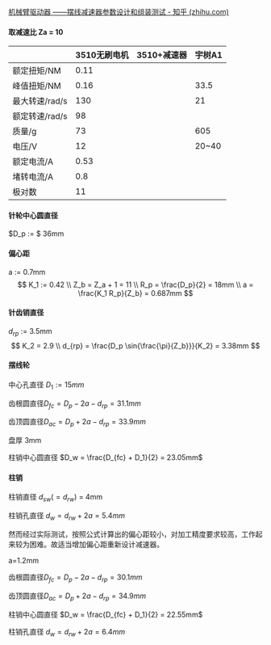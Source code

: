 

[机械臂驱动器 ——摆线减速器参数设计和组装测试 - 知乎 (zhihu.com)](https://zhuanlan.zhihu.com/p/652012423)

#### 取减速比 Za = 10

|                | 3510无刷电机 | 3510+减速器 | 宇树A1 |
| -------------- | ------------ | ----------- | ------ |
| 额定扭矩/NM    | 0.11         |             |        |
| 峰值扭矩/NM    | 0.16         |             | 33.5   |
| 最大转速/rad/s | 130          |             | 21     |
| 额定转速/rad/s | 98           |             |        |
| 质量/g         | 73           |             | 605    |
| 电压/V         | 12           |             | 20~40  |
| 额定电流/A     | 0.53         |             |        |
| 堵转电流/A     | 0.8          |             |        |
| 极对数         | 11           |             |        |



#### 针轮中心圆直径 

$D_p := $ 36mm



#### 偏心距 

a := 0.7mm
$$
K_1 := 0.42 \\
Z_b = Z_a + 1 = 11 \\
R_p = \frac{D_p}{2} = 18mm \\
a = \frac{K_1 R_p}{Z_b} = 0.687mm
$$

#### 针齿销直径

$d_{rp}$  := 3.5mm 
$$
K_2 = 2.9 \\
d_{rp} = \frac{D_p \sin{\frac{\pi}{Z_b}}}{K_2} = 3.38mm
$$

#### 摆线轮

中心孔直径 $D_1 := 15mm$

齿根圆直径$D_{fc} = D_p - 2a - d_{rp} = 31.1mm$

齿顶圆直径$D_{ac} = D_p + 2a - d_{rp} = 33.9mm$

盘厚 3mm

柱销中心圆直径 $D_w = \frac{D_{fc} + D_1}{2} = 23.05mm$ 



#### 柱销

柱销直径 $d_{sw}(=d_{rw})$ = 4mm

柱销孔直径 $d_w = d_{rw} + 2a = 5.4mm$



然而经过实际测试，按照公式计算出的偏心距较小，对加工精度要求较高，工作起来较为困难。故适当增加偏心距重新设计减速器。

a=1.2mm

齿根圆直径$D_{fc} = D_p - 2a - d_{rp} = 30.1mm$

齿顶圆直径$D_{ac} = D_p + 2a - d_{rp} = 34.9mm$

柱销中心圆直径 $D_w = \frac{D_{fc} + D_1}{2} = 22.55mm$ 

柱销孔直径 $d_w = d_{rw} + 2a = 6.4mm$